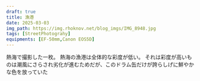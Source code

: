 ```yaml
---
draft: true
title: 漁港
date: 2025-03-03
img_path: https://img.rhoknov.net/blog_imgs/IMG_8948.jpg
tags: [StreetPhotograhy]
equipments: [EF-50mm,Canon EOS5D]
---
```


熱海で撮影した一枚。 熱海の漁港は全体的な彩度が低い。
それは彩度が高いものは潮風にさらされ劣化が進むためだが、このドラム缶だけが誇らしげに鮮やかな色を放っていた
